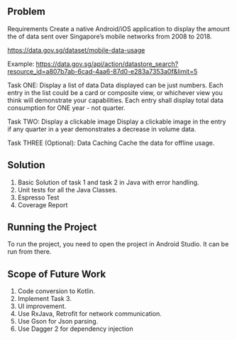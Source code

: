 Problem
-------------
Requirements
Create a native Android/iOS application to display the amount the of data sent over Singapore’s mobile networks from 2008 to 2018.

https://data.gov.sg/dataset/mobile-data-usage

Example:
https://data.gov.sg/api/action/datastore_search?resource_id=a807b7ab-6cad-4aa6-87d0-e283a7353a0f&limit=5

Task ONE: Display a list of data
Data displayed can be just numbers.
Each entry in the list could be a card or composite view, or whichever view you think will demonstrate your capabilities.
Each entry shall display total data consumption for ONE year - not quarter.

Task TWO: Display a clickable image
Display a clickable image in the entry if any quarter in a year demonstrates a decrease in volume data.

Task THREE (Optional): Data Caching
Cache the data for offline usage.

Solution
----------
1. Basic Solution of task 1 and task 2 in Java with error handling.
2. Unit tests for all the Java Classes.
3. Espresso Test
4. Coverage Report

Running the Project
------------------------
To run the project, you need to open the project in Android Studio. It can be run from there. 

Scope of Future Work
--------------------
1. Code conversion to Kotlin.
2. Implement Task 3.
3. UI improvement.
4. Use RxJava, Retrofit for network communication. 
5. Use Gson for Json parsing.
5. Use Dagger 2 for dependency injection
